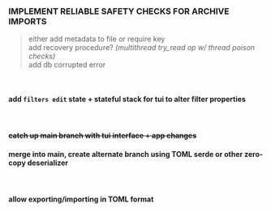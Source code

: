 ### **IMPLEMENT RELIABLE SAFETY CHECKS FOR ARCHIVE IMPORTS**
> either add metadata to file or require key<br/>
> add recovery procedure? *(multithread try_read op w/ thread poison checks)*<br/>
> add db corrupted error

<br/>

#### add `filters edit` state + stateful stack for tui to alter filter properties

<br/>

#### <del/> catch up main branch with tui interface + app changes
#### merge into main, create alternate branch using TOML serde or other zero-copy deserializer

<br/>

#### allow exporting/importing in TOML format
